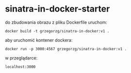 # sinatra-in-docker-starter


do zbudowania obrazu z pliku Dockerfile uruchom:

    docker build -t grzegorzg/sinatra-in-docker:v1 .

aby uruchomić kontener dockera:

    docker run -p 3000:4567 grzegorzg/sinatra-in-docker:v1 .

w przeglądarce:

    localhost:3000

